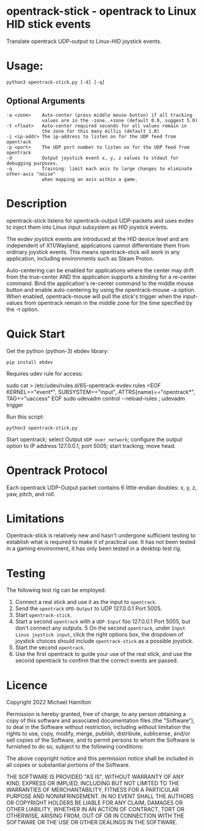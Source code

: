 
opentrack-stick - opentrack to Linux HID stick events
=====================================================

Translate opentrack UDP-output to Linux-HID joystick events.

Usage:
======

    python3 opentrack-stick.py [-d] [-q]

Optional Arguments
------------------

    -a <zone>    Auto-center (press middle mouse button) if all tracking
                 values are in the -zone..+zone (default 0.0, suggest 5.0)
    -t <float>   Auto-center required seconds for all values remain in
                 the zone for this many millis (default 1.0)
    -i <ip-addr> The ip-address to listen on for the UDP feed from opentrack
    -p <port>    The UDP port number to listen on for the UDP feed from opentrack
    -d           Output joystick event x, y, z values to stdout for debugging purposes.
    -q           Training: limit each axis to large changes to eliminate other-axis "noise"
                 when mapping an axis within a game.

Description
===========

opentrack-stick listens for opentrack-output UDP-packets and uses evdev
to inject them into Linux input subsystem as HID joystick events.

The evdev joystick events are introduced at the HID device level and are
independent of X11/Wayland, applications cannot differentiate them
from ordinary joystick events.  This means opentrack-stick will work in
any application, including environments such as Steam Proton.

Auto-centering can be enabled for applications where the center
may drift from the true-center AND the application supports a
binding for a re-center command.  Bind the application's re-center
command to the middle mouse button and enable auto-centering by
using the opentrack-mouse -a option. When enabled, opentrack-mouse
will pull the stick's trigger when the input-values from
opentrack remain in the middle zone for the time specified
by the -t option.

Quick Start
===========

Get the python (python-3) ebdev library:

    pip install ebdev

Requires udev rule for access:

sudo cat > /etc/udev/rules.d/65-opentrack-evdev.rules <EOF
KERNEL=="event*", SUBSYSTEM=="input", ATTRS{name}=="opentrack*",  TAG+="uaccess"
EOF
sudo udevadm control --reload-rules ; udevadm trigger

Run this script:

    python3 opentrack-stick.py

Start opentrack; select Output `UDP over network`; configure the
output option to IP address 127.0.0.1, port 5005; start tracking;
move head.

Opentrack Protocol
==================

Each opentrack UDP-Output packet contains 6 little-endian
doubles: x, y, z, yaw, pitch, and roll.

Limitations
===========

Opentrack-stick is relatively new and hasn't undergone sufficient
testing to establish what is required to make it of practical use.
It has not been tested in a gaming environment, it has only been
tested in a desktop test rig.

Testing
=======

The following test rig can be employed:

1. Connect a real stick and use it as the input to `opentrack`.
2. Send the `opentrack` `UPD-Output` to UDP 127.0.0.1 Port 5005.
3. Start `opentrack-stick`.
4. Start a second `opentrack` with a `UDP-Input` foo 127.0.0.1 Port 5005,
   but don't connect any outputs.
5  On the second `opentrack`, under `Input` `Linux joystick input`, click
   the right options box, the dropdown of joystick choices should include
   `opentrack-stick` as a possible joystick.
6. Start the second `opentrack`.
7. Use the first opentrack to guide your use of the real stick, and
   use the second opentrack to confirm that the correct events are passed.


Licence
=======

Copyright 2022 Michael Hamilton

Permission is hereby granted, free of charge, to any person obtaining a
copy of this software and associated documentation files (the "Software"),
to deal in the Software without restriction, including without limitation
the rights to use, copy, modify, merge, publish, distribute, sublicense,
and/or sell copies of the Software, and to permit persons to whom the
Software is furnished to do so, subject to the following conditions:

The above copyright notice and this permission notice shall be included
in all copies or substantial portions of the Software.

THE SOFTWARE IS PROVIDED "AS IS", WITHOUT WARRANTY OF ANY KIND, EXPRESS OR
IMPLIED, INCLUDING BUT NOT LIMITED TO THE WARRANTIES OF MERCHANTABILITY,
FITNESS FOR A PARTICULAR PURPOSE AND NONINFRINGEMENT. IN NO EVENT SHALL
THE AUTHORS OR COPYRIGHT HOLDERS BE LIABLE FOR ANY CLAIM, DAMAGES OR OTHER
LIABILITY, WHETHER IN AN ACTION OF CONTRACT, TORT OR OTHERWISE, ARISING FROM,
OUT OF OR IN CONNECTION WITH THE SOFTWARE OR THE USE OR OTHER DEALINGS IN THE
SOFTWARE.
